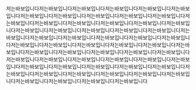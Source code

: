 저는바보입니다저는바보입니다저는바보입니다저는바보입니다저는바보입니다저는바보입니다저는바보입니다저는바보입니다저는바보입니다저는바보입니다저는바보입니다저는바보입니다저는바보입니다저는바보입니다저는바보입니다저는바보입니다저는바보입니다저는바보입니다저는바보입니다저는바보입니다저는바보입니다저는바보입니다저는바보입니다저는바보입니다저는바보입니다저는바보입니다저는바보입니다저는바보입니다저는바보입니다저는바보입니다저는바보입니다저는바보입니다저는바보입니다저는바보입니다저는바보입니다저는바보입니다저는바보입니다저는바보입니다저는바보입니다저는바보입니다저는바보입니다저는바보입니다저는바보입니다저는바보입니다저는바보입니다저는바보입니다저는바보입니다저는바보입니다저는바보입니다저는바보입니다저는바보입니다저는바보입니다저는바보입니다저는바보입니다저는바보입니다저는바보입니다저는바보입니다저는바보입니다저는바보입니다저는바보입니다
